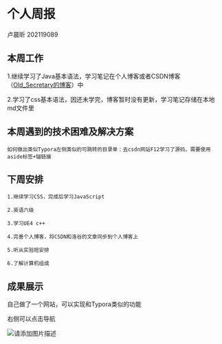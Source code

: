 # 个人周报
卢晨昕 202119089
## 本周工作

1.继续学习了Java基本语法，学习笔记在个人博客或者CSDN博客（[Old_Secretary的博客](https://blog.csdn.net/Old_Secretary?spm=1000.2115.3001.5343)）中
	
2.学习了css基本语法，因还未学完，博客暂时没有更新，学习笔记存储在本地md文件里


## 本周遇到的技术困难及解决方案

	如何做出类似Typora左侧类似的可跳转的目录单：去csdn网站F12学习了源码，需要使用aside标签+锚链接

## 下周安排

	1.继续学习CSS，完成后学习JavaScript
	
	2.英语六级
	
	3.学习UE4 c++
	
	4.完善个人博客，将CSDN和洛谷的文章同步到个人博客上
	
	5.听从实验班安排
	
	6.了解计算机组成

## 成果展示

自己做了一个网站，可以实现和Typora类似的功能

右侧可以点击导航

![请添加图片描述](https://img-blog.csdnimg.cn/d174195d924341528e71ef68d9dd37d1.png?x-oss-process=image/watermark,type_d3F5LXplbmhlaQ,shadow_50,text_Q1NETiBAbGFvYnV6aGFuZw==,size_20,color_FFFFFF,t_70,g_se,x_16)